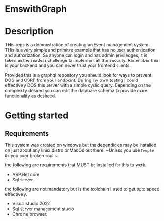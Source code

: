 # EmswithGraph

# Description 
THis repo is a demonstration of creating an Event management system. THis is a very simple and primitve example that has no user authentication and authorization. So anyone can login and has admin priviledges, it is taken as the readers challenge to implement all the security. Remember this is your backend and you can never trust your frontend clients. 

Provided this is a graphql repository you should look for ways to prevent DOS and CSRF from your endpoint. During my own testing I could effectively DOS this server with a simple cyclic query.
Depending on the complexity desired you can edit the database schema to provide more functionality as desireed. 

# Getting started
## Requirements
This system was created on windows but the dependicies may be installed on just about any linux distro or MacOs out there. ~Unless you use `Temple Os` you poor broken soul.~  

the following are requirements that MUST be installed for this to work. 
- ASP.Net core 
- Sql server 

the following are not mandatory but is the toolchain I used to get upto speed effectively. 
- Visual studio 2022
- Sql server management studio
- Chrome browser. 
